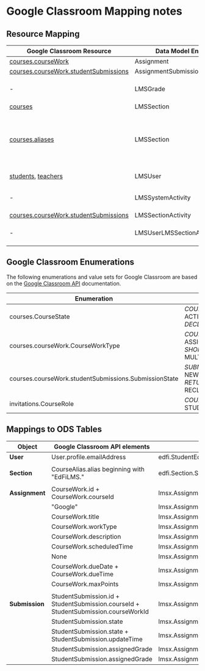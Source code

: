 # Google Classroom Mapping notes

## Resource Mapping

| Google Classroom Resource | Data Model Entity | Business Logic Notes |
| --- | --- | --- |
| [courses.courseWork](https://developers.google.com/classroom/reference/rest/v1/courses.courseWork) | Assignment | \-  |
| [courses.courseWork.studentSubmissions](https://developers.google.com/classroom/reference/rest/v1/courses.courseWork.studentSubmissions) | AssignmentSubmission | \-  |
| \-  | LMSGrade | This information is not being extracted at this moment, the generated files will be empty. |
| [courses](https://developers.google.com/classroom/reference/rest/v1/courses) | LMSSection | \-  |
| [courses.aliases](https://developers.google.com/classroom/reference/rest/v1/courses.aliases) | LMSSection | Aliases map to LMSSection.SISSectionIdentifiers. Only one is used, with preference to aliases prefixed with "EdFiLMS.". Aliases with that prefix should map to a section identifier in the Ed-Fi ODS/API. |
| [students](https://developers.google.com/classroom/reference/rest/v1/courses.students), [teachers](https://developers.google.com/classroom/reference/rest/v1/courses.teachers) | LMSUser | The students and teachers are separated in two resources. |
| \-  | LMSSystemActivity | This information is not being extracted at this moment, the generated files will be empty. |
| [courses.courseWork.studentSubmissions](https://developers.google.com/classroom/reference/rest/v1/courses.courseWork.studentSubmissions) | LMSSectionActivity | \-  |
| \-  | LMSUserLMSSectionAssociation | This information is mapped from students, teachers and courses information. |

## Google Classroom Enumerations

The following enumerations and value sets for Google Classroom are based on the [Google Classroom API](https://developers.google.com/classroom/reference/rest) documentation.

| Enumeration | System Values | Equivalent LMS UDM Attribute |
| --- | --- | --- |
| courses.CourseState | _COURSE\_STATE\_UNSPECIFIED_   ACTIVE _ARCHIVED_   PROVISIONED _DECLINED_   SUSPENDED | LMSSection.LMSSectionStatus |
| courses.courseWork.CourseWorkType | _COURSE\_WORK\_TYPE\_UNSPECIFIED_   ASSIGNMENT _SHORT\_ANSWER\_QUESTION_   MULTIPLE\_CHOICE\_QUESTION | Assignment.AssignmentCategory |
| courses.courseWork.studentSubmissions.SubmissionState | _SUBMISSION\_STATE\_UNSPECIFIED_   NEW _CREATED_   TURNED\_IN _RETURNED_   RECLAIMED\_BY\_STUDENT | AssignmentSubmission.SubmissionStatus |
| invitations.CourseRole | _COURSE\_ROLE\_UNSPECIFIED_   STUDENT _TEACHER_   OWNER | User.UserRole |

## Mappings to ODS Tables

| Object | Google Classroom API elements | ODS Column |
| --- | --- | --- |
| **User** | User.profile.emailAddress | edfi.StudentEducationOrganizationAssociationElectronicMail.ElectronicMailAddress |
|     |     |     |
| **Section** | CourseAlias.alias beginning with "EdFiLMS." | edfi.Section.SectionIdentifier |
|     |     |     |
| **Assignment** | CourseWork.id + CourseWork.courseId | lmsx.Assignment.AssignmentIdentifier |
|     | "Google" | lmsx.Assignment.LMSSourceSystemDescriptorId |
|     | CourseWork.title | lmsx.Assignment.Title |
|     | CourseWork.workType | lmsx.Assignment.AssignmentCategoryDescriptorId |
|     | CourseWork.description | lmsx.Assignment.AssignmentDescription |
|     | CourseWork.scheduledTime | lmsx.Assignment.StartDateTime |
|     | None | lmsx.Assignment.EndDateTime |
|     | CourseWork.dueDate + CourseWork.dueTime | lmsx.Assignment.DueDateTime |
|     | CourseWork.maxPoints | lmsx.Assignment.MaxPoints |
|     |     |     |
| **Submission** | StudentSubmission.id + StudentSubmission.courseId + StudentSubmission.courseWorkId | lmsx.AssignmentSubmission.AssignmentSubmissionIdentifier |
|     | StudentSubmission.state | lmsx.AssignmentSubmission.SubmissionStatusDescriptorId |
|     | StudentSubmission.state + StudentSubmission.updateTime | lmsx.AssignmentSubmission.SubmissionDateTime |
|     | StudentSubmission.assignedGrade | lmsx.AssignmentSubmission.EarnedPoints |
|     | StudentSubmission.assignedGrade | lmsx.AssignmentSubmission.Grade |
